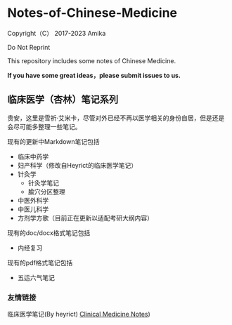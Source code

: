 # Notes-of-Chinese-Medicine

Copyright（C） 2017-2023 Amika

Do Not Reprint

This repository includes some notes of Chinese Medicine.

**If you have some great ideas，please submit issues to us.**

## 临床医学（杏林）笔记系列

贵安，这里是雪祈·艾米卡，尽管对外已经不再以医学相关的身份自居，但是还是会尽可能多整理一些笔记。

现有的更新中Markdown笔记包括
- 临床中药学
- 妇产科学（修改自Heyrict的临床医学笔记）
- 针灸学
  - 针灸学笔记
  - 腧穴分区整理
- 中医外科学
- 中医儿科学
- 方剂学方歌（目前正在更新以适配考研大纲内容）

现有的doc/docx格式笔记包括
- 内经复习

现有的pdf格式笔记包括
- 五运六气笔记

### 友情链接

临床医学笔记(By heyrict)
[Clinical Medicine Notes](https://github.com/heyrict/clinical-medicine-notes))